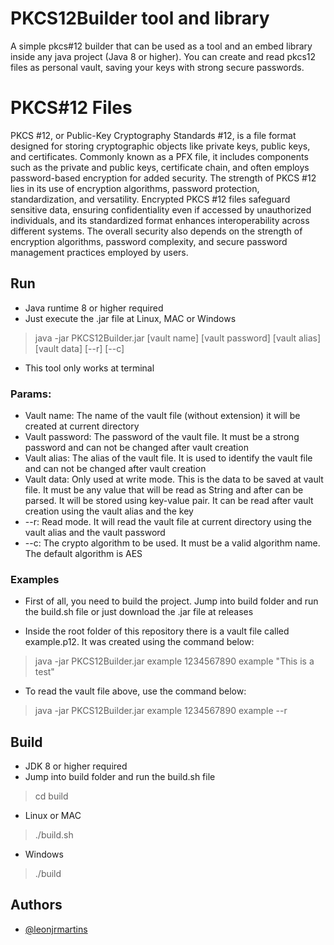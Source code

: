 
# PKCS12Builder tool and library

A simple pkcs#12 builder that can be used as a tool and an embed library inside any java project (Java 8 or higher). You can create and read pkcs12 files as personal vault, saving your keys with strong secure passwords.

# PKCS#12 Files

PKCS #12, or Public-Key Cryptography Standards #12, is a file format designed for storing cryptographic objects like private keys, public keys, and certificates. Commonly known as a PFX file, it includes components such as the private and public keys, certificate chain, and often employs password-based encryption for added security. The strength of PKCS #12 lies in its use of encryption algorithms, password protection, standardization, and versatility. Encrypted PKCS #12 files safeguard sensitive data, ensuring confidentiality even if accessed by unauthorized individuals, and its standardized format enhances interoperability across different systems. The overall security also depends on the strength of encryption algorithms, password complexity, and secure password management practices employed by users.

## Run

 - Java runtime 8 or higher required
 - Just execute the .jar file at Linux, MAC or Windows

> java -jar PKCS12Builder.jar [vault name] [vault password] [vault alias] [vault data] [--r] [--c]

- This tool only works at terminal

### Params: 

 - Vault name: The name of the vault file (without extension) it will be created at current directory
 - Vault password: The password of the vault file. It must be a strong password and can not be changed after vault creation
 - Vault alias: The alias of the vault file. It is used to identify the vault file and can not be changed after vault creation
 - Vault data: Only used at write mode. This is the data to be saved at vault file. It must be any value that will be read as String and after can be parsed. It will be stored using key-value pair. It can be read after vault creation using the vault alias and the key
 - --r: Read mode. It will read the vault file at current directory using the vault alias and the vault password
 - --c: The crypto algorithm to be used. It must be a valid algorithm name. The default algorithm is AES


### Examples

- First of all, you need to build the project. Jump into build folder and run the build.sh file or just download the .jar file at releases

- Inside the root folder of this repository there is a vault file called example.p12. It was created using the command below:

> java -jar PKCS12Builder.jar example 1234567890 example "This is a test"

- To read the vault file above, use the command below:

> java -jar PKCS12Builder.jar example 1234567890 example --r

## Build

- JDK 8 or higher required
- Jump into build folder and run the build.sh file

> cd build

- Linux or MAC

> ./build.sh

- Windows

> ./build
    
## Authors

- [@leonjrmartins](https://www.github.com/leon-junio)
